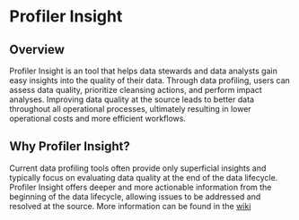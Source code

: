 
# Profiler Insight

## Overview

Profiler Insight is an tool that helps data stewards and data analysts gain easy insights into the quality of their data. Through data profiling, users can assess data quality, prioritize cleansing actions, and perform impact analyses. Improving data quality at the source leads to better data throughout all operational processes, ultimately resulting in lower operational costs and more efficient workflows.

## Why Profiler Insight?

Current data profiling tools often provide only superficial insights and typically focus on evaluating data quality at the end of the data lifecycle. Profiler Insight offers deeper and more actionable information from the beginning of the data lifecycle, allowing issues to be addressed and resolved at the source. More information can be found in the [wiki](https://github.com/SanderBos1/profilerInsight/wiki)

